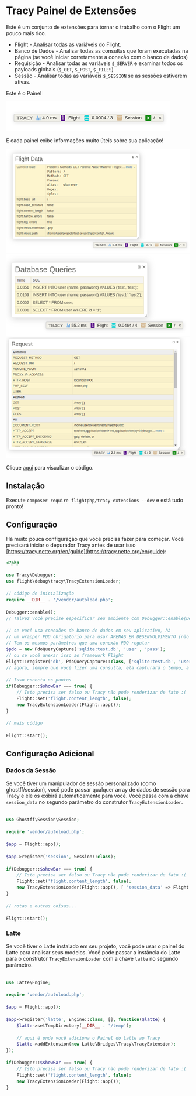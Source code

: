 Tracy Painel de Extensões
=====

Este é um conjunto de extensões para tornar o trabalho com o Flight um pouco mais rico.

- Flight - Analisar todas as variáveis do Flight.
- Banco de Dados - Analisar todas as consultas que foram executadas na página (se você iniciar corretamente a conexão com o banco de dados)
- Requisição - Analisar todas as variáveis `$_SERVER` e examinar todos os payloads globais (`$_GET`, `$_POST`, `$_FILES`)
- Sessão - Analisar todas as variáveis `$_SESSION` se as sessões estiverem ativas.

Este é o Painel

![Barra do Flight](https://raw.githubusercontent.com/flightphp/tracy-extensions/master/flight-tracy-bar.png)

E cada painel exibe informações muito úteis sobre sua aplicação!

![Dados do Flight](https://raw.githubusercontent.com/flightphp/tracy-extensions/master/flight-var-data.png)
![Banco de Dados do Flight](https://raw.githubusercontent.com/flightphp/tracy-extensions/master/flight-db.png)
![Requisição do Flight](https://raw.githubusercontent.com/flightphp/tracy-extensions/master/flight-request.png)

Clique [aqui](https://github.com/flightphp/tracy-extensions) para visualizar o código.

Instalação
-------
Execute `composer require flightphp/tracy-extensions --dev` e está tudo pronto!

Configuração
-------
Há muito pouca configuração que você precisa fazer para começar. Você precisará iniciar o depurador Tracy antes de usar isso [https://tracy.nette.org/en/guide](https://tracy.nette.org/en/guide):

```php
<?php

use Tracy\Debugger;
use flight\debug\tracy\TracyExtensionLoader;

// código de inicialização
require __DIR__ . '/vendor/autoload.php';

Debugger::enable();
// Talvez você precise especificar seu ambiente com Debugger::enable(Debugger::DEVELOPMENT)

// se você usa conexões de banco de dados em seu aplicativo, há
// um wrapper PDO obrigatório para usar APENAS EM DESENVOLVIMENTO (não em produção por favor!)
// Tem os mesmos parâmetros que uma conexão PDO regular
$pdo = new PdoQueryCapture('sqlite:test.db', 'user', 'pass');
// ou se você anexar isso ao framework Flight
Flight::register('db', PdoQueryCapture::class, ['sqlite:test.db', 'user', 'pass']);
// agora, sempre que você fizer uma consulta, ela capturará o tempo, a consulta e os parâmetros

// Isso conecta os pontos
if(Debugger::$showBar === true) {
	// Isto precisa ser falso ou Tracy não pode renderizar de fato :(
	Flight::set('flight.content_length', false);
	new TracyExtensionLoader(Flight::app());
}

// mais código

Flight::start();
```

## Configuração Adicional

### Dados da Sessão
Se você tiver um manipulador de sessão personalizado (como ghostff/session), você pode passar qualquer array de dados de sessão para Tracy e ele os exibirá automaticamente para você. Você passa com a chave `session_data` no segundo parâmetro do construtor `TracyExtensionLoader`.

```php

use Ghostff\Session\Session;

require 'vendor/autoload.php';

$app = Flight::app();

$app->register('session', Session::class);

if(Debugger::$showBar === true) {
	// Isto precisa ser falso ou Tracy não pode renderizar de fato :(
	Flight::set('flight.content_length', false);
	new TracyExtensionLoader(Flight::app(), [ 'session_data' => Flight::session()->getAll() ]);
}

// rotas e outras coisas...

Flight::start();
```

### Latte

Se você tiver o Latte instalado em seu projeto, você pode usar o painel do Latte para analisar seus modelos. Você pode passar a instância do Latte para o construtor `TracyExtensionLoader` com a chave `latte` no segundo parâmetro.

```php

use Latte\Engine;

require 'vendor/autoload.php';

$app = Flight::app();

$app->register('latte', Engine::class, [], function($latte) {
	$latte->setTempDirectory(__DIR__ . '/temp');

	// aqui é onde você adiciona o Painel do Latte ao Tracy
	$latte->addExtension(new Latte\Bridges\Tracy\TracyExtension);
});

if(Debugger::$showBar === true) {
	// Isto precisa ser falso ou Tracy não pode renderizar de fato :(
	Flight::set('flight.content_length', false);
	new TracyExtensionLoader(Flight::app());
}
